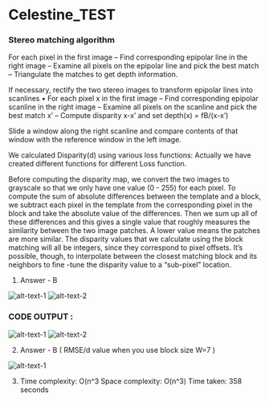 # Celestine_TEST
### Stereo matching algorithm
For each pixel in the first image
– Find corresponding epipolar line in the right image 
– Examine all pixels on the epipolar line and pick the best match 
– Triangulate the matches to get depth information.

If necessary, rectify the two stereo images to transform epipolar lines into scanlines • For each pixel x in the first image 
– Find corresponding epipolar scanline in the right image 
– Examine all pixels on the scanline and pick the best match x’ 
– Compute disparity x-x’ and set depth(x) = fB/(x-x’)

Slide a window along the right scanline and compare contents of that window with the reference window in the left image.

We calculated Disparity(d) using various loss functions:
Actually we have created different functions for different Loss function.

Before computing the disparity map, we convert the two images to grayscale so that we only have one value (0 - 255) for each pixel.
To compute the sum of absolute differences between the template and a block, we subtract each pixel in the template from the corresponding pixel in the block and take the absolute value of the differences. Then we sum up all of these differences and this gives a single value that roughly measures the similarity between the two image patches. A lower value  means the patches are more similar.
The disparity values that we calculate using the block matching will all be integers, since they correspond to pixel offsets. It’s possible, though, to interpolate between the closest matching block and its neighbors to fine -tune the disparity value to a “sub-pixel” location.

1)  Answer - B

![alt-text-1](https://github.com/piyush-98/Celestini_TEST/blob/master/C/SSD.png)  ![alt-text-2](https://github.com/piyush-98/Celestini_TEST/blob/master/C/Normal%20Correlation.png)


### CODE OUTPUT :

![alt-text-1](https://github.com/piyush-98/Celestini_TEST/blob/master/C/output.png)  ![alt-text-2](https://github.com/piyush-98/Celestini_TEST/blob/master/C/output1.png)



2) Answer - B ( RMSE/d value when you use block size W=7 )

![alt-text-1](https://github.com/piyush-98/Celestini_TEST/blob/master/C/disparity.jpeg)

3) Time complexity: O(n^3
Space complexity: O(n^3)
Time taken: 358 seconds




